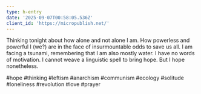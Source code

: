 ```yaml
---
type: h-entry
date: '2025-09-07T00:58:05.536Z'
client_id: 'https://micropublish.net/'
---
```

Thinking tonight about how alone and not alone I am. How powerless and powerful I (we?) are in the face of insurmountable odds to save us all. I am facing a tsunami, remembering that I am also mostly water. I have no words of motivation. I cannot weave a linguistic spell to bring hope. But I hope nonetheless.

#hope #thinking #leftism #anarchism #communism #ecology #solitude #loneliness #revolution #love #prayer
